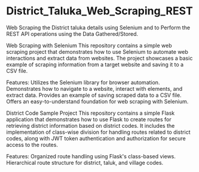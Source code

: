 # District_Taluka_Web_Scraping_REST
Web Scraping the District taluka details using Selenium and to Perform the REST API operations using the Data Gathered/Stored.

Web Scraping with Selenium
This repository contains a simple web scraping project that demonstrates how to use Selenium to automate web interactions and extract data from websites. The project showcases a basic example of scraping information from a target website and saving it to a CSV file.

Features:
Utilizes the Selenium library for browser automation.
Demonstrates how to navigate to a website, interact with elements, and extract data.
Provides an example of saving scraped data to a CSV file.
Offers an easy-to-understand foundation for web scraping with Selenium.



District Code Sample Project
This repository contains a simple Flask application that demonstrates how to use Flask to create routes for retrieving district information based on district codes. It includes the implementation of class-wise division for handling routes related to district codes, along with JWT token authentication and authorization for secure access to the routes.

Features:
Organized route handling using Flask's class-based views.
Hierarchical route structure for district, taluk, and village codes.
